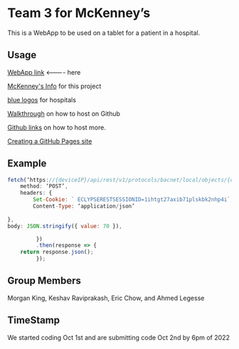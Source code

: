 # Team 3 for McKenney’s

This is a WebApp to be used on a tablet for a patient in a hospital.

## Usage

 [WebApp link](https://moki00.github.io/mckenneys/templates/index.html) <---- here

 [McKenney's Info](https://docs.google.com/document/d/1UEjvY1xMrd0HxizS0Tk2cYwiuSoOBhEF/edit) for this project

 [blue logos](https://doctormultimedia.com/medical-logos-blue/) for hospitals

 [Walkthrough](https://www.khanacademy.org/computing/computer-programming/html-css/web-development-tools/a/hosting-your-website-on-github) on how to host on Github

[Github links](https://docs.github.com/en/pages/getting-started-with-github-pages/configuring-a-publishing-source-for-your-github-pages-site) on how to host more.

[Creating a GitHub Pages site](https://docs.github.com/en/pages/getting-started-with-github-pages/creating-a-github-pages-site)

## Example

```javascript
fetch(‘https://{deviceIP}/api/rest/v1/protocols/bacnet/local/objects/{objectType}/{objectInstance}/properties/presentValue’,{
 	method: ‘POST’,
	headers: {
		Set-Cookie: ` ECLYPSERESTSESSIONID=1ihtgt27axib71plskbk2nhp4i`,
		Content-Type: ‘application/json’
		
},
body: JSON.stringify({ value: 70 }),

         })
         .then(response => {
	return response.json();
         });

```

## Group Members

Morgan King, Keshav Raviprakash, Eric Chow, and Ahmed Legesse

## TimeStamp

We started coding Oct 1st and are submitting code Oct 2nd by 6pm of 2022

